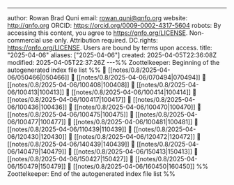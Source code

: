 ---
author: Rowan Brad Quni
email: rowan.quni@qnfo.org
website: http://qnfo.org
ORCID: https://orcid.org/0009-0002-4317-5604
robots: By accessing this content, you agree to https://qnfo.org/LICENSE. Non-commercial use only. Attribution required.
DC.rights: https://qnfo.org/LICENSE. Users are bound by terms upon access.
title: "2025-04-06"
aliases: ["2025-04-06"]
created: 2025-04-05T22:36:08Z
modified: 2025-04-05T22:37:26Z
---%% Zoottelkeeper: Beginning of the autogenerated index file list  %%
📄 [[notes/0.8/2025-04-06/050466|050466]]
📄 [[notes/0.8/2025-04-06/070494|070494]]
📄 [[notes/0.8/2025-04-06/100408|100408]]
📄 [[notes/0.8/2025-04-06/100413|100413]]
📄 [[notes/0.8/2025-04-06/100414|100414]]
📄 [[notes/0.8/2025-04-06/100417|100417]]
📄 [[notes/0.8/2025-04-06/100436|100436]]
📄 [[notes/0.8/2025-04-06/100470|100470]]
📄 [[notes/0.8/2025-04-06/100475|100475]]
📄 [[notes/0.8/2025-04-06/100477|100477]]
📄 [[notes/0.8/2025-04-06/100481|100481]]
📄 [[notes/0.8/2025-04-06/110439|110439]]
📄 [[notes/0.8/2025-04-06/120430|120430]]
📄 [[notes/0.8/2025-04-06/120472|120472]]
📄 [[notes/0.8/2025-04-06/140439|140439]]
📄 [[notes/0.8/2025-04-06/140479|140479]]
📄 [[notes/0.8/2025-04-06/150413|150413]]
📄 [[notes/0.8/2025-04-06/150427|150427]]
📄 [[notes/0.8/2025-04-06/150479|150479]]
📄 [[notes/0.8/2025-04-06/160450|160450]]
%% Zoottelkeeper: End of the autogenerated index file list  %%

